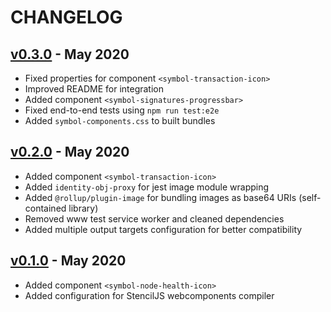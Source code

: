 # CHANGELOG

## [v0.3.0][v0.3.0] - May 2020

- Fixed properties for component `<symbol-transaction-icon>`
- Improved README for integration
- Added component `<symbol-signatures-progressbar>`
- Fixed end-to-end tests using `npm run test:e2e`
- Added `symbol-components.css` to built bundles

## [v0.2.0][v0.2.0] - May 2020

- Added component `<symbol-transaction-icon>`
- Added `identity-obj-proxy` for jest image module wrapping
- Added `@rollup/plugin-image` for bundling images as base64 URIs (self-contained library)
- Removed www test service worker and cleaned dependencies
- Added multiple output targets configuration for better compatibility

## [v0.1.0][v0.1.0] - May 2020

- Added component `<symbol-node-health-icon>`
- Added configuration for StencilJS webcomponents compiler

[v0.1.0]: https://github.com/symbol/symbol-components/releases/tag/v0.3.1
[v0.3.0]: https://github.com/symbol/symbol-components/releases/tag/v0.3.0
[v0.2.0]: https://github.com/symbol/symbol-components/releases/tag/v0.2.0
[v0.1.0]: https://github.com/symbol/symbol-components/releases/tag/v0.1.0

